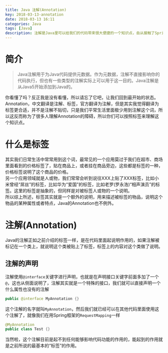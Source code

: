 ```yaml
---
title: Java 注解(Annotation)
key: 2018-03-13-annotation
date: 2018-03-13 16:11
categories: Java
tags: [Java]
description: 注解是Java里可以给我们的代码带来很大便捷的一个知识点，自从接触了Spring Boot之后，就发现注解的强大足以代替传统的xml文件，可以把配置项更加精准地定位到具体的代码上，这种“全局配置”的爽快的感觉令人非常愉快
---
```



# 简介
> Java注解用于为Java代码提供元数据。作为元数据，注解不直接影响你的代码执行，但也有一些类型的注解实际上可以用于这一目的。Java注解是从Java5开始添加到Java的。

你看懂了吗？反正我是没有看懂，所以请忘了它吧，让我们回到最开始的状态。  
Annotation，中文翻译是注解、标签，官方翻译为注解，但是其实我觉得翻译为标签更合适，并不是注解不贴切，只是我们平常生活里面极少用到注解这个词，所以这反而称为了很多人理解Annotation的障碍，所以你们可以按照标签来理解这个知识点。  

# 什么是标签
其实我们日常生活中常常用到这个词，最常见的一个应用莫过于我们在超市、商场里面看到的价格标签了，贴在商品上，或者挂在商品旁边，这些都是标签的一种，价格标签说明了这个商品的价格。  
另一个应用领域就是人或物，我们常常会听到说往XXX上贴了XXX标签，比如小米曾经“屌丝”的标签，比如华为“爱国”的标签，比如老罗(罗永浩)“相声演员”的标签。这里的标签是抽象的，但同样是对被标签人或物的一个说明。  
所以综上所述，标签其实就是一个额外的说明，用来描述被标签的物品，说明这个物品的某种属性或者特点，Java的Annotation也不例外。

# 注解(Annotation)
Java的注解正如之前介绍的标签一样，是在代码里面起说明作用的，如果注解被标记在一个类上，就说明这个类被贴上了标签，标签上的内容对这个类做了说明。

## 注解的声明
注解使用`@interface`关键字进行声明，也就是在声明接口关键字前面多加了一个`@`，这也从侧面说明了，注解其实就是一个特殊的接口，我们就可以直接声明一个什么属性也没有的注解
```java
public @interface MyAnnotation {}
```
这个注解的名字就叫`MyAnnotation`，然后我们就已经可以在其他代码里面使用这个注解了，就像我们在用Spring框架的`RequestMapping`一样
```java
@MyAnnotation
public class Test {}
```
当然啦，这个注解目前是起不到任何能够影响代码功能的作用的，能起到的作用就是之前所说的最基本的“标签”的作用。
